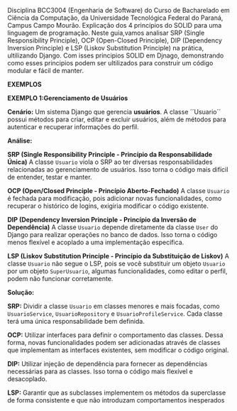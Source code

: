 Disciplina BCC3004 (Engenharia de Software) do Curso de Bacharelado em Ciência da Computação, da Universidade Tecnológica Federal do Paraná, Campus Campo Mourão. Explicação dos 4 princípios do SOLID para uma linguagem de programação.
Neste guia,vamos analisar SRP (Single Responsibility Principle), OCP (Open-Closed Principle), DIP (Dependency Inversion Principle) e LSP (Liskov Substitution Principle) na prática, ultilizando Django. Com isses principios SOLID em Djnago, demonstrando como esses principios podem ser ultilizados para construir um código modular e fácil de manter. 

**EXEMPLOS**


**EXEMPLO 1:Gerenciamento de Usuários**

**Cenário:**
Um sistema Django que gerencia **usuários**. A classe ´´Usuario´´ possui métodos para criar, editar e excluir usuários, além de métodos para autenticar e recuperar informações do perfil.

**Análise:**

**SRP (Single Responsibility Principle - Princípio da Responsabilidade Única)**
A classe ``Usuario`` viola o SRP ao ter diversas responsabilidades relacionadas ao gerenciamento de usuários. Isso torna o código mais difícil de entender, testar e manter.

**OCP (Open/Closed Principle - Princípio Aberto-Fechado)**
A classe ``Usuario`` é fechada para modificação, pois adicionar novas funcionalidades, como recuperar o histórico de logins, exigiria modificar o código existente.

**DIP (Dependency Inversion Principle - Princípio da Inversão de Dependência)**
A classe ``Usuario`` depende diretamente da classe ``User`` do Django para realizar operações no banco de dados. Isso torna o código menos flexível e acoplado a uma implementação específica.

**LSP (Liskov Substitution Principle - Princípio da Substituição de Liskov)**
A classe ``Usuario`` não segue o LSP, pois se você substituir um objeto ``Usuario`` por um objeto ``SuperUsuario``, algumas funcionalidades, como editar o perfil, podem não funcionar corretamente.

**Solução:**

**SRP:** Dividir a classe ``Usuario`` em classes menores e mais focadas, como ``UsuarioService``, ``UsuarioRepository`` e ``UsuarioProfileService``. Cada classe terá uma única responsabilidade bem definida.

**OCP:** Utilizar interfaces para definir o comportamento das classes. Dessa forma, novas funcionalidades podem ser adicionadas através de classes que implementam as interfaces existentes, sem modificar o código original.

**DIP:** Utilizar injeção de dependência para fornecer as dependências necessárias para as classes. Isso torna o código mais flexível e desacoplado.

**LSP:** Garantir que as subclasses implementem os métodos da superclasse de forma consistente e que não introduzam comportamentos inesperados







